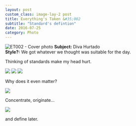 ```yaml
---
layout: post
custom_class: image-lay-2 post
title: Everything's Taken &#35;002
subtitle: "Standard's defintion"
date: 2016-07-25
category: Photo
---
```


![ET002 - Cover photo](https://dl.dropboxusercontent.com/u/92053056/take_003.jpg)
__Subject:__ Diva Hurtado
<br>
__Style?:__ We got whatever we thought was suitable for the day.

Thinking of standards make my head hurt. 

<img class="col-sm-6 post-a" src="https://dl.dropboxusercontent.com/u/92053056/take_002.jpg">

<img class="col-sm-6 post-b" src="https://dl.dropboxusercontent.com/u/92053056/take_001.jpg"> 

<img class="post-single" src="https://dl.dropboxusercontent.com/u/92053056/et_005.jpg">

<p class="text-center">Why does it even matter?</p>

<img src="https://dl.dropboxusercontent.com/u/92053056/take_004.jpg">

<p class="text-center">Concentrate, originate...</p>

<img class="post-single" src="https://dl.dropboxusercontent.com/u/92053056/take_006.jpg">

<p class="text-center">and define later.</p>